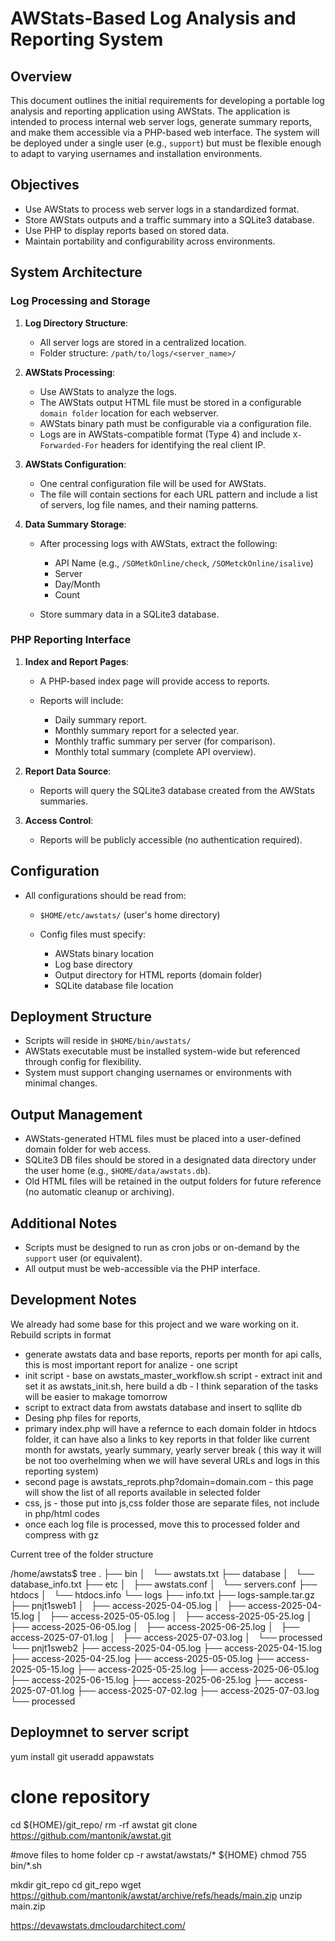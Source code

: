 # AWStats-Based Log Analysis and Reporting System

## Overview

This document outlines the initial requirements for developing a portable log analysis and reporting application using AWStats. The application is intended to process internal web server logs, generate summary reports, and make them accessible via a PHP-based web interface. The system will be deployed under a single user (e.g., `support`) but must be flexible enough to adapt to varying usernames and installation environments.

## Objectives

* Use AWStats to process web server logs in a standardized format.
* Store AWStats outputs and a traffic summary into a SQLite3 database.
* Use PHP to display reports based on stored data.
* Maintain portability and configurability across environments.

## System Architecture

### Log Processing and Storage

1. **Log Directory Structure**:

   * All server logs are stored in a centralized location.
   * Folder structure: `/path/to/logs/<server_name>/`

2. **AWStats Processing**:

   * Use AWStats to analyze the logs.
   * The AWStats output HTML file must be stored in a configurable `domain folder` location for each webserver.
   * AWStats binary path must be configurable via a configuration file.
   * Logs are in AWStats-compatible format (Type 4) and include `X-Forwarded-For` headers for identifying the real client IP.

3. **AWStats Configuration**:

   * One central configuration file will be used for AWStats.
   * The file will contain sections for each URL pattern and include a list of servers, log file names, and their naming patterns.

4. **Data Summary Storage**:

   * After processing logs with AWStats, extract the following:

     * API Name (e.g., `/SOMetkOnline/check`, `/SOMetckOnline/isalive`)
     * Server
     * Day/Month
     * Count
   * Store summary data in a SQLite3 database.

### PHP Reporting Interface

1. **Index and Report Pages**:

   * A PHP-based index page will provide access to reports.
   * Reports will include:

     * Daily summary report.
     * Monthly summary report for a selected year.
     * Monthly traffic summary per server (for comparison).
     * Monthly total summary (complete API overview).

2. **Report Data Source**:

   * Reports will query the SQLite3 database created from the AWStats summaries.

3. **Access Control**:

   * Reports will be publicly accessible (no authentication required).

## Configuration

* All configurations should be read from:

  * `$HOME/etc/awstats/` (user's home directory)
  * Config files must specify:

    * AWStats binary location
    * Log base directory
    * Output directory for HTML reports (domain folder)
    * SQLite database file location

## Deployment Structure

* Scripts will reside in `$HOME/bin/awstats/`
* AWStats executable must be installed system-wide but referenced through config for flexibility.
* System must support changing usernames or environments with minimal changes.

## Output Management

* AWStats-generated HTML files must be placed into a user-defined domain folder for web access.
* SQLite3 DB files should be stored in a designated data directory under the user home (e.g., `$HOME/data/awstats.db`).
* Old HTML files will be retained in the output folders for future reference (no automatic cleanup or archiving).

## Additional Notes

* Scripts must be designed to run as cron jobs or on-demand by the `support` user (or equivalent).
* All output must be web-accessible via the PHP interface.

## Development Notes
We already had some base for this project and we ware working on it. 
Rebuild scripts in format 

* generate awstats data and base reports, reports per month for api calls, this is most important report for analize - one script
* init script - base on awstats_master_workflow.sh script - extract init and set it as awstats_init.sh, here build a db - I think separation of the tasks will be easier to makage tomorrow
* script to extract data from awstats database and insert to sqllite db 
* Desing php files for reports, 
* primary index.php will have a refernce to each domain folder in htdocs folder, it can have also a links to key reports in that folder like current month for awstats, yearly summary, yearly server break ( this way it will be not too overhelming when we will have several URLs and logs in this reporting system)
* second page is awstats_reprots.php?domain=domain.com - this page will show the list of all reports available in selected folder 
* css, js - those put into js,css folder those are separate files, not include in php/html codes
* once each log file is processed, move this to processed folder and compress with gz

Current tree of the folder structure 

/home/awstats$ tree
.
├── bin
│   └── awstats.txt
├── database
│   └── database_info.txt
├── etc
│   ├── awstats.conf
│   └── servers.conf
├── htdocs
│   └── htdocs.info
└── logs
    ├── info.txt
    ├── logs-sample.tar.gz
    ├── pnjt1sweb1
    │   ├── access-2025-04-05.log
    │   ├── access-2025-04-15.log
    │   ├── access-2025-05-05.log
    │   ├── access-2025-05-25.log
    │   ├── access-2025-06-05.log
    │   ├── access-2025-06-25.log
    │   ├── access-2025-07-01.log
    │   ├── access-2025-07-03.log
    │   └── processed
    └── pnjt1sweb2
        ├── access-2025-04-05.log
        ├── access-2025-04-15.log
        ├── access-2025-04-25.log
        ├── access-2025-05-05.log
        ├── access-2025-05-15.log
        ├── access-2025-05-25.log
        ├── access-2025-06-05.log
        ├── access-2025-06-15.log
        ├── access-2025-06-25.log
        ├── access-2025-07-01.log
        ├── access-2025-07-02.log
        ├── access-2025-07-03.log
        └── processed


## Deploymnet to server script 

yum install git
useradd appawstats

# clone repository
cd ${HOME}/git_repo/
rm -rf awstat
git clone https://github.com/mantonik/awstat.git

#move files to home folder 
cp -r awstat/awstats/* ${HOME}
chmod 755 bin/*.sh


mkdir git_repo
cd git_repo
wget https://github.com/mantonik/awstat/archive/refs/heads/main.zip
unzip main.zip 

https://devawstats.dmcloudarchitect.com/
